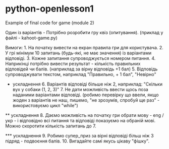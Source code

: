 # python-openlesson1
Example of final code for game (module 2)

Один із варіантів - Потрібно розробити гру квіз (опитування).
(приклад у файлі - kahoot-game.py)

Вимоги:
	1. На початку вивести на екран правила гри для користувача.
	2. У грі мінімум 10 запитань (будь-які, не має значення) із варіантами відповіді.
	3. Кожне запитання супроводжується номером питання.
	4. Наприкінці потрібно вивести результат - кількість правильних відповідей чи балів.
		(наприклад за вірну відповідь +1 бал)
	5. Відповідь супроводжувати текстом, наприклад "Правильно, + 1 бал", "Невірно"

* ускладнення
	6. Варіантів відповіді більше ніж 2, наприклад: "Скільки вух у собаки (1, 2, 3)"
	7. Не дати можливість ввести щось поза наданими варіантами відповіді.
		(робимо перевірку що ввели, якщо жоден з варіантів не наш,
		 пишемо, "не зрозумів, спробуй ще раз" - використовуємо цикл "while")

** ускладнення
	8. Даємо можливість на початку гри обрати мову - eng / укр - і відповідно всі питання
		 та відповіді показуємо на обраній мові. Можно скоротити кількість запитань до 7.

*** ускладнення
	9. Робимо супер_приз за вірні відповіді більш ніж 3 підряд - подвоєння балів.
	10. Вигадайте самі якусь цікаву "фішку".
